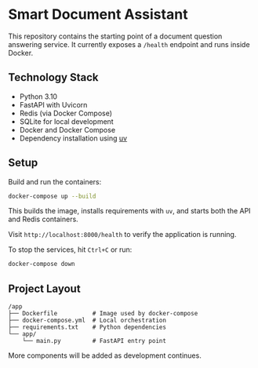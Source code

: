 # Smart Document Assistant

This repository contains the starting point of a document question answering service. It currently exposes a `/health` endpoint and runs inside Docker.

## Technology Stack

- Python 3.10
- FastAPI with Uvicorn
- Redis (via Docker Compose)
- SQLite for local development
- Docker and Docker Compose
- Dependency installation using [uv](https://github.com/astral-sh/uv)

## Setup

Build and run the containers:

```bash
docker-compose up --build
```

This builds the image, installs requirements with `uv`, and starts both the API and Redis containers.

Visit `http://localhost:8000/health` to verify the application is running.

To stop the services, hit `Ctrl+C` or run:

```bash
docker-compose down
```

## Project Layout

```
/app
├── Dockerfile          # Image used by docker-compose
├── docker-compose.yml  # Local orchestration
├── requirements.txt    # Python dependencies
└── app/
    └── main.py         # FastAPI entry point
```

More components will be added as development continues.
